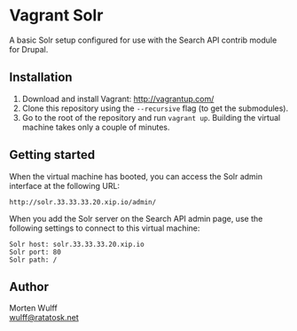 Vagrant Solr
============

A basic Solr setup configured for use with the Search API contrib module for Drupal.


Installation
------------

1. Download and install Vagrant: http://vagrantup.com/
2. Clone this repository using the `--recursive` flag (to get the submodules).
3. Go to the root of the repository and run `vagrant up`. Building the virtual machine takes only a couple of minutes.


Getting started
---------------

When the virtual machine has booted, you can access the Solr admin interface at the following URL:

    http://solr.33.33.33.20.xip.io/admin/

When you add the Solr server on the Search API admin page, use the following settings to connect to this virtual machine:

    Solr host: solr.33.33.33.20.xip.io
    Solr port: 80
    Solr path: /


Author
------

Morten Wulff  
<wulff@ratatosk.net>